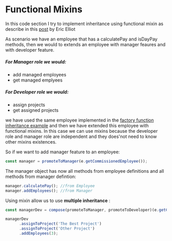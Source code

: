 # Functional Mixins
In this code section I try to implement inheritance using functional mixin as describe in this [post](https://medium.com/javascript-scene/functional-mixins-composing-software-ffb66d5e731c) by Eric Elliot

As scenario we have an employee that has a calculatePay and isDayPay methods, then we would to extends an employee with manager feaures and with developer feature.
##### For Manager role we would:
+ add managed employees
+ get managed emplyees

##### For Developer role we would:
+ assign projects
+ get assigned projects

we have used the same employee implemented in the [factory function inheritance example](https://github.com/giodiblasi/js-stuff/tree/master/switch-case)
and then we have extended this employee with functional mixins.
In this case we can use mixins because the developer role and manager role are independent and they does'not need to know other mixins existences.

So if we want to add manager feature to an employee:
```javascript
const manager = promoteToManager(e.getCommissionedEmployee());
```
The manager object has now all methods from employee definitions and all methods from  manager defintion:
```javascript
manager.calculatePay(); //from Employee
manager.addEmployees(); //from Manager
```

Using mixin allow us to use **multiple inheritance** :

```javascript
const managerDev = compose(promoteToManager, promoteToDeveloper)(e.getCommissionedEmployee());

managerDev
      .assignToProject('The Best Project')
      .assignToProject('Other Project')
      .addEmployees(3);
```


